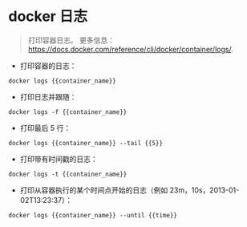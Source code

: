 # docker 日志

> 打印容器日志。
> 更多信息：<https://docs.docker.com/reference/cli/docker/container/logs/>.

- 打印容器的日志：

`docker logs {{container_name}}`

- 打印日志并跟随：

`docker logs -f {{container_name}}`

- 打印最后 5 行：

`docker logs {{container_name}} --tail {{5}}`

- 打印带有时间戳的日志：

`docker logs -t {{container_name}}`

- 打印从容器执行的某个时间点开始的日志（例如 23m，10s，2013-01-02T13:23:37）：

`docker logs {{container_name}} --until {{time}}`
